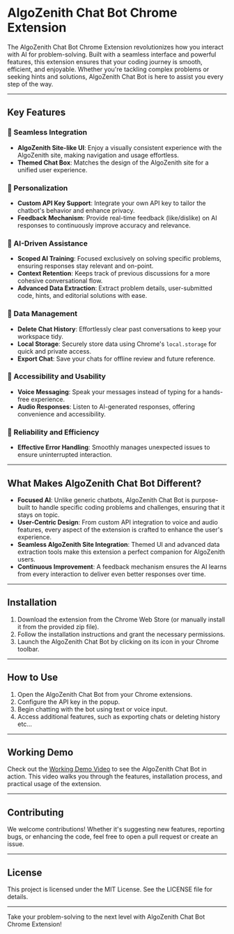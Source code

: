 # AlgoZenith Chat Bot Chrome Extension

The AlgoZenith Chat Bot Chrome Extension revolutionizes how you interact with AI for problem-solving. Built with a seamless interface and powerful features, this extension ensures that your coding journey is smooth, efficient, and enjoyable. Whether you're tackling complex problems or seeking hints and solutions, AlgoZenith Chat Bot is here to assist you every step of the way.

---

## Key Features

### 🌟 Seamless Integration
- **AlgoZenith Site-like UI**: Enjoy a visually consistent experience with the AlgoZenith site, making navigation and usage effortless.
- **Themed Chat Box**: Matches the design of the AlgoZenith site for a unified user experience.

### 🔑 Personalization
- **Custom API Key Support**: Integrate your own API key to tailor the chatbot's behavior and enhance privacy.
- **Feedback Mechanism**: Provide real-time feedback (like/dislike) on AI responses to continuously improve accuracy and relevance.

### 🧠 AI-Driven Assistance
- **Scoped AI Training**: Focused exclusively on solving specific problems, ensuring responses stay relevant and on-point.
- **Context Retention**: Keeps track of previous discussions for a more cohesive conversational flow.
- **Advanced Data Extraction**: Extract problem details, user-submitted code, hints, and editorial solutions with ease.

### 📂 Data Management
- **Delete Chat History**: Effortlessly clear past conversations to keep your workspace tidy.
- **Local Storage**: Securely store data using Chrome's `local.storage` for quick and private access.
- **Export Chat**: Save your chats for offline review and future reference.

### 🎤 Accessibility and Usability
- **Voice Messaging**: Speak your messages instead of typing for a hands-free experience.
- **Audio Responses**: Listen to AI-generated responses, offering convenience and accessibility.

### 🚀 Reliability and Efficiency
- **Effective Error Handling**: Smoothly manages unexpected issues to ensure uninterrupted interaction.

---

## What Makes AlgoZenith Chat Bot Different?

- **Focused AI**: Unlike generic chatbots, AlgoZenith Chat Bot is purpose-built to handle specific coding problems and challenges, ensuring that it stays on topic.
- **User-Centric Design**: From custom API integration to voice and audio features, every aspect of the extension is crafted to enhance the user's experience.
- **Seamless AlgoZenith Site Integration**: Themed UI and advanced data extraction tools make this extension a perfect companion for AlgoZenith users.
- **Continuous Improvement**: A feedback mechanism ensures the AI learns from every interaction to deliver even better responses over time.

---

## Installation

1. Download the extension from the Chrome Web Store (or manually install it from the provided zip file).
2. Follow the installation instructions and grant the necessary permissions.
3. Launch the AlgoZenith Chat Bot by clicking on its icon in your Chrome toolbar.

---

## How to Use

1. Open the AlgoZenith Chat Bot from your Chrome extensions.
2. Configure the API key in the popup.
3. Begin chatting with the bot using text or voice input.
4. Access additional features, such as exporting chats or deleting history etc...

---

## Working Demo

Check out the [Working Demo Video](#) to see the AlgoZenith Chat Bot in action. This video walks you through the features, installation process, and practical usage of the extension.

---

## Contributing

We welcome contributions! Whether it's suggesting new features, reporting bugs, or enhancing the code, feel free to open a pull request or create an issue.

---

## License

This project is licensed under the MIT License. See the LICENSE file for details.

---

Take your problem-solving to the next level with AlgoZenith Chat Bot Chrome Extension!
